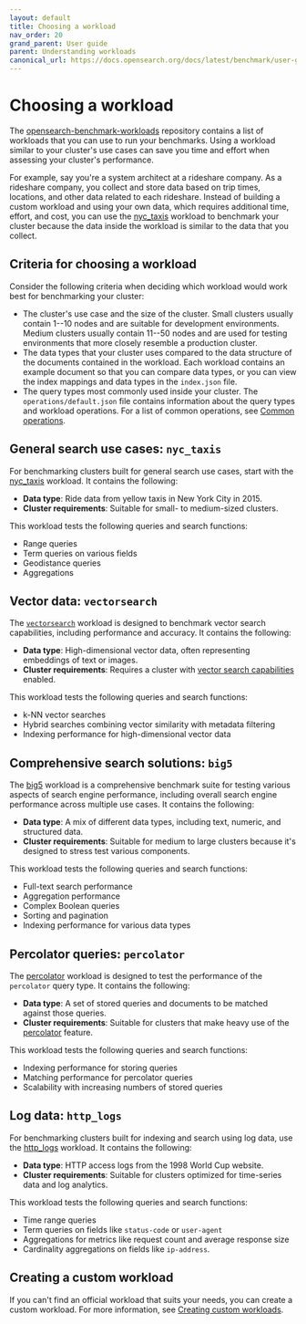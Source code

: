 ```yaml
---
layout: default
title: Choosing a workload
nav_order: 20
grand_parent: User guide
parent: Understanding workloads
canonical_url: https://docs.opensearch.org/docs/latest/benchmark/user-guide/understanding-workloads/choosing-a-workload/
---
```


# Choosing a workload

The [opensearch-benchmark-workloads](https://github.com/opensearch-project/opensearch-benchmark-workloads) repository contains a list of workloads that you can use to run your benchmarks. Using a workload similar to your cluster's use cases can save you time and effort when assessing your cluster's performance. 

For example, say you're a system architect at a rideshare company. As a rideshare company, you collect and store data based on trip times, locations, and other data related to each rideshare. Instead of building a custom workload and using your own data, which requires additional time, effort, and cost, you can use the [nyc_taxis](https://github.com/opensearch-project/opensearch-benchmark-workloads/tree/main/nyc_taxis) workload to benchmark your cluster because the data inside the workload is similar to the data that you collect. 

## Criteria for choosing a workload

Consider the following criteria when deciding which workload would work best for benchmarking your cluster:

- The cluster's use case and the size of the cluster. Small clusters usually contain 1--10 nodes and are suitable for development environments. Medium clusters usually contain 11--50 nodes and are used for testing environments that more closely resemble a production cluster. 
- The data types that your cluster uses compared to the data structure of the documents contained in the workload. Each workload contains an example document so that you can compare data types, or you can view the index mappings and data types in the `index.json` file.
- The query types most commonly used inside your cluster. The `operations/default.json` file contains information about the query types and workload operations. For a list of common operations, see [Common operations]({{site.url}}{{site.baseurl}}/benchmark/user-guide/understanding-workloads/common-operations/).

## General search use cases: `nyc_taxis`

For benchmarking clusters built for general search use cases, start with the [nyc_taxis](https://github.com/opensearch-project/opensearch-benchmark-workloads/tree/main/nyc_taxis) workload. It contains the following:

- **Data type**: Ride data from yellow taxis in New York City in 2015.
- **Cluster requirements**: Suitable for small- to medium-sized clusters.

This workload tests the following queries and search functions:

- Range queries
- Term queries on various fields
- Geodistance queries
- Aggregations

## Vector data: `vectorsearch`

The [`vectorsearch`](https://github.com/opensearch-project/opensearch-benchmark-workloads/tree/main/vectorsearch) workload is designed to benchmark vector search capabilities, including performance and accuracy. It contains the following:

- **Data type**: High-dimensional vector data, often representing embeddings of text or images.
- **Cluster requirements**: Requires a cluster with [vector search capabilities]({{site.url}}{{site.baseurl}}/vector-search/) enabled.

This workload tests the following queries and search functions:

- k-NN vector searches
- Hybrid searches combining vector similarity with metadata filtering
- Indexing performance for high-dimensional vector data

## Comprehensive search solutions: `big5`

The [big5](https://github.com/opensearch-project/opensearch-benchmark-workloads/tree/main/big5) workload is a comprehensive benchmark suite for testing various aspects of search engine performance, including overall search engine performance across multiple use cases. It contains the following:

- **Data type**: A mix of different data types, including text, numeric, and structured data.
- **Cluster requirements**: Suitable for medium to large clusters because it's designed to stress test various components.

This workload tests the following queries and search functions:

- Full-text search performance
- Aggregation performance
- Complex Boolean queries
- Sorting and pagination
- Indexing performance for various data types

## Percolator queries: `percolator`

The [percolator](https://github.com/opensearch-project/opensearch-benchmark-workloads/tree/main/percolator) workload is designed to test the performance of the `percolator` query type. It contains the following:

- **Data type**: A set of stored queries and documents to be matched against those queries.
- **Cluster requirements**: Suitable for clusters that make heavy use of the [percolator]({{site.url}}{{site.baseurl}}/field-types/supported-field-types/percolator/) feature.

This workload tests the following queries and search functions:

- Indexing performance for storing queries
- Matching performance for percolator queries
- Scalability with increasing numbers of stored queries

## Log data: `http_logs`

For benchmarking clusters built for indexing and search using log data, use the [http_logs](https://github.com/opensearch-project/opensearch-benchmark-workloads/tree/main/http_logs) workload. It contains the following:

- **Data type**: HTTP access logs from the 1998 World Cup website.
- **Cluster requirements**: Suitable for clusters optimized for time-series data and log analytics.

This workload tests the following queries and search functions:

- Time range queries
- Term queries on fields like `status-code` or `user-agent`
- Aggregations for metrics like request count and average response size
- Cardinality aggregations on fields like `ip-address`.

## Creating a custom workload

If you can't find an official workload that suits your needs, you can create a custom workload. For more information, see [Creating custom workloads]({{site.url}}{{site.baseurl}}/benchmark/user-guide/working-with-workloads/creating-custom-workloads/).
